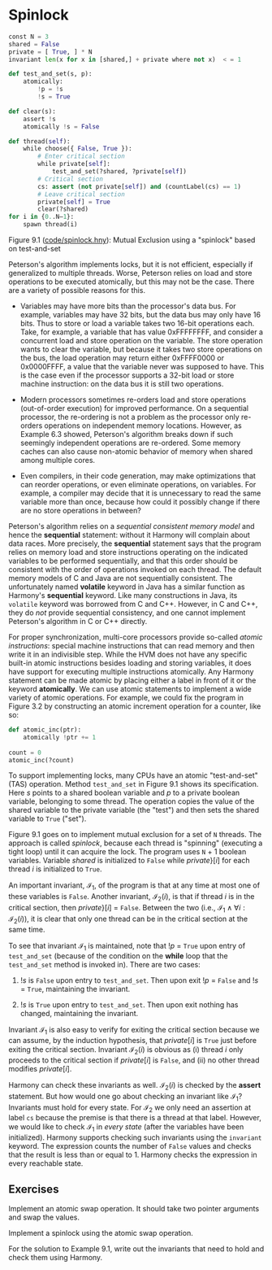 
# Spinlock 


```python title="spinlock.hny"
const N = 3
shared = False
private = [ True, ] * N
invariant len(x for x in [shared,] + private where not x)  < = 1

def test_and_set(s, p):
    atomically:
        !p = !s
        !s = True

def clear(s):
    assert !s
    atomically !s = False

def thread(self):
    while choose({ False, True }):
        # Enter critical section
        while private[self]:
            test_and_set(?shared, ?private[self])
        # Critical section
        cs: assert (not private[self]) and (countLabel(cs) == 1)
        # Leave critical section
        private[self] = True
        clear(?shared)
for i in {0..N–1}:
    spawn thread(i)
```

<figcaption>Figure 9.1 (<a href=https://harmony.cs.cornell.edu/code/spinlock.hny>code/spinlock.hny</a>): 
Mutual Exclusion using a "spinlock" based on test-and-set
</figcaption>

Peterson's algorithm implements locks, but it is not efficient,
especially if generalized to multiple threads. Worse, Peterson relies on
load and store operations to be executed atomically, but this may not be
the case. There are a variety of possible reasons for this.

-   Variables may have more bits than the processor's data bus. For
    example, variables may have 32 bits, but the data bus may only have
    16 bits. Thus to store or load a variable takes two 16-bit
    operations each. Take, for example, a variable that has value
    0xFFFFFFFF, and consider a concurrent load and store operation on
    the variable. The store operation wants to clear the variable, but
    because it takes two store operations on the bus, the load operation
    may return either 0xFFFF0000 or 0x0000FFFF, a value that the
    variable never was supposed to have. This is the case even if the
    processor supports a 32-bit load or store machine instruction: on
    the data bus it is still two operations.

-   Modern processors sometimes re-orders load and store operations
    (out-of-order execution) for improved performance. On a sequential
    processor, the re-ordering is not a problem as the processor only
    re-orders operations on independent memory locations. However, as
    Example 6.3 showed, Peterson's algorithm breaks down if such
    seemingly independent operations are re-ordered. Some memory caches
    can also cause non-atomic behavior of memory when shared among
    multiple cores.

-   Even compilers, in their code generation, may make optimizations
    that can reorder operations, or even eliminate operations, on
    variables. For example, a compiler may decide that it is unnecessary
    to read the same variable more than once, because how could it
    possibly change if there are no store operations in between?

Peterson's algorithm relies on a *sequential consistent memory model*
and hence the **sequential** statement: without it Harmony will complain
about data races. More precisely, the **sequential** statement says that
the program relies on memory load and store instructions operating on
the indicated variables to be performed sequentially, and that this
order should be consistent with the order of operations invoked on each
thread. The default memory models of C and Java are not sequentially
consistent. The unfortunately named **volatile** keyword in Java has a
similar function as Harmony's **sequential** keyword. Like many
constructions in Java, its `volatile` keyword was borrowed from C and
C++. However, in C and C++, they do *not* provide sequential
consistency, and one cannot implement Peterson's algorithm in C or C++
directly.

For proper synchronization, multi-core processors provide so-called
*atomic instructions*: special machine instructions that can read memory
and then write it in an indivisible step. While the HVM does not have
any specific built-in atomic instructions besides loading and storing
variables, it does have support for executing multiple instructions
atomically. Any Harmony statement can be made atomic by placing either a
label in front of it or the keyword **atomically**. We can use atomic
statements to implement a wide variety of atomic operations. For
example, we could fix the program in Figure 3.2 by constructing an
atomic increment operation for a counter, like so:


```python
def atomic_inc(ptr):
    atomically !ptr += 1
    
count = 0
atomic_inc(?count)
```

To support implementing locks, many CPUs have an atomic "test-and-set"
(TAS) operation. Method `test_and_set` in Figure 9.1 shows its
specification. Here *s* points to a shared boolean variable and *p* to a
private boolean variable, belonging to some thread. The operation copies
the value of the shared variable to the private variable (the "test")
and then sets the shared variable to `True` ("set").

Figure 9.1 goes on to implement mutual exclusion for a set of `N`
threads. The approach is called *spinlock*, because each thread is
"spinning" (executing a tight loop) until it can acquire the lock. The
program uses `N` + 1 boolean variables. Variable *shared* is initialized
to `False` while *private*}\[*i*\] for each thread *i* is initialized to
`True`.

An important invariant, $\mathcal{I}_1$, of the program is that at any
time at most one of these variables is `False`. Another invariant,
$\mathcal{I}_2(i)$, is that if thread *i* is in the critical section,
then *private*}\[*i*\] = `False`. Between the two (i.e.,
$\mathcal{I}_1 \land \forall i: \mathcal{I}_2(i)$), it is clear that
only one thread can be in the critical section at the same time.

To see that invariant $\mathcal{I}_1$ is maintained, note that !*p* =
`True` upon entry of `test_and_set` (because of the condition on the
**while** loop that the `test_and_set` method is invoked in). There are
two cases:

1.  !*s* is `False` upon entry to `test_and_set`. Then upon exit !*p* =
    `False` and !*s* = `True`, maintaining the invariant.

2.  !*s* is `True` upon entry to `test_and_set`. Then upon exit nothing
    has changed, maintaining the invariant.

Invariant $\mathcal{I}_1$ is also easy to verify for exiting the
critical section because we can assume, by the induction hypothesis,
that *private*\[*i*\] is `True` just before exiting the critical
section. Invariant $\mathcal{I}_2(i)$ is obvious as (i) thread *i* only
proceeds to the critical section if *private*\[*i*\] is `False`, and
(ii) no other thread modifies *private*\[*i*\].

Harmony can check these invariants as well. $\mathcal{I}_2(i)$ is
checked by the **assert** statement. But how would one go about checking
an invariant like $\mathcal{I}_1$? Invariants must hold for every state.
For $\mathcal{I}_2$ we only need an assertion at label `cs` because the
premise is that there is a thread at that label. However, we would like
to check $\mathcal{I}_1$ in *every state* (after the variables have been
initialized). Harmony supports checking such invariants using the
`invariant` keyword. The expression counts the number of `False` values
and checks that the result is less than or equal to 1. Harmony checks
the expression in every reachable state.

## Exercises 


Implement an atomic swap operation. It should take two pointer arguments and swap the values.

Implement a spinlock using the atomic swap operation.

For the solution to Example 9.1, write out the invariants that need to
hold and check them using Harmony.

